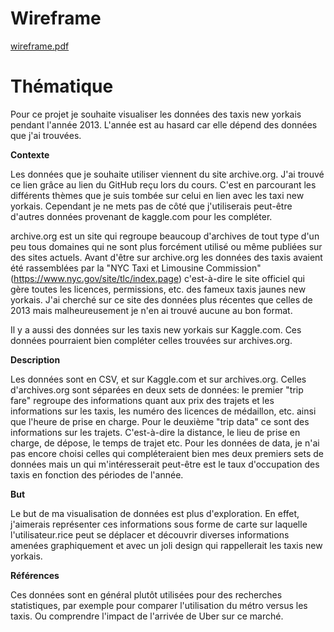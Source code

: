 
# Wireframe

[wireframe.pdf](https://github.com/mariondek10/projetVisualDonn23/files/10989190/wireframe.pdf)

# Thématique
Pour ce projet je souhaite visualiser les données des taxis new yorkais pendant l'année 2013. L'année est au hasard car elle dépend des données que j'ai trouvées. 


**Contexte**

Les données que je souhaite utiliser viennent du site archive.org. J'ai trouvé ce lien grâce au lien du GitHub reçu lors du cours. C'est en parcourant les différents thèmes que je suis tombée sur celui en lien avec les taxi new yorkais. Cependant je ne mets pas de côté que j'utiliserais peut-être d'autres données provenant de kaggle.com pour les compléter. 

archive.org est un site qui regroupe beaucoup d'archives de tout type d'un peu tous domaines qui ne sont plus forcément utilisé ou même publiées sur des sites actuels. 
Avant d'être sur archive.org les données des taxis avaient été rassemblées par la "NYC Taxi et Limousine Commission" (https://www.nyc.gov/site/tlc/index.page) c'est-à-dire le site officiel qui gère toutes les licences, permissions, etc. des fameux taxis jaunes new yorkais. J'ai cherché sur ce site des données plus récentes que celles de 2013 mais malheureusement je n'en ai trouvé aucune au bon format.

Il y a aussi des données sur les taxis new yorkais sur Kaggle.com. Ces données pourraient bien compléter celles trouvées sur archives.org. 

**Description**

Les données sont en CSV, et sur Kaggle.com et sur archives.org. 
Celles d'archives.org sont séparées en deux sets de données: le premier "trip fare" regroupe des informations quant aux prix des trajets et les informations sur les taxis, les numéro des licences de médaillon, etc. ainsi que l'heure de prise en charge. Pour le deuxième "trip data" ce sont des informations sur les trajets. C'est-à-dire la distance, le lieu de prise en charge, de dépose, le temps de trajet etc. 
Pour les données de data, je n'ai pas encore choisi celles qui compléteraient bien mes deux premiers sets de données mais un qui m'intéresserait peut-être est le taux d'occupation des taxis en fonction des périodes de l'année. 

**But**

Le but de ma visualisation de données est plus d'exploration. En effet, j'aimerais représenter ces informations sous forme de carte sur laquelle l'utilisateur.rice peut se déplacer et découvrir diverses informations amenées graphiquement et avec un joli design qui rappellerait les taxis new yorkais.

**Références**

Ces données sont en général plutôt utilisées pour des recherches statistiques, par exemple pour comparer l'utilisation du métro versus les taxis. Ou comprendre l'impact de l'arrivée de Uber sur ce marché. 



